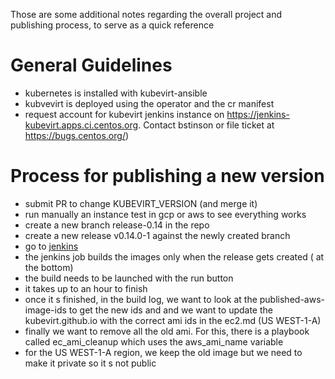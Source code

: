 
Those are some additional notes regarding the overall project and publishing process, to serve as a quick reference

# General Guidelines

- kubernetes is installed with kubevirt-ansible
- kubvevirt is deployed using the operator and the cr manifest
- request account for kubevirt jenkins instance on https://jenkins-kubevirt.apps.ci.centos.org. Contact bstinson or file ticket at https://bugs.centos.org/)

# Process for publishing a new version

- submit PR to change KUBEVIRT_VERSION (and merge it)
- run manually an instance test in gcp or aws to see everything works
- create a new branch release-0.14 in the repo
- create a new release v0.14.0-1 against the newly created branch
- go to [jenkins](https://jenkins-kubevirt.apps.ci.centos.org/blue/organizations/jenkins/cloud-image-builder/detail)
- the jenkins job builds the images only when the release gets created ( at the bottom)
- the build needs to be launched with the run button
- it takes up to an hour to finish
- once it s finished, in the build log, we want to look at the published-aws-image-ids to get the new ids and and we want to update the kubevirt.github.io with the correct ami ids in the ec2.md (US WEST-1-A)
- finally we want to remove all the old ami. For this, there is a playbook called ec_ami_cleanup which uses the aws_ami_name variable
- for the US WEST-1-A region, we keep the old image but we need to make it private so it s not public
